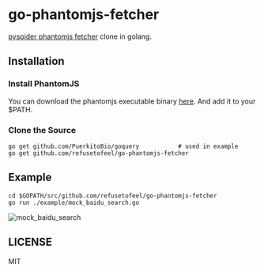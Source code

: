 # go-phantomjs-fetcher
[pyspider phantomjs fetcher](https://github.com/binux/pyspider/tree/master/pyspider/fetcher) clone in golang.

## Installation
### Install PhantomJS
You can download the phantomjs executable binary [here](http://phantomjs.org/download.html). And add it to your $PATH.
### Clone the Source
``` shell
go get github.com/PuerkitoBio/goquery           # used in example
go get github.com/refusetofeel/go-phantomjs-fetcher
```

## Example
```shell
cd $GOPATH/src/github.com/refusetofeel/go-phantomjs-fetcher
go run ./example/mock_baidu_search.go
```
![mock_baidu_search](./example/mock_baidu_search.png)
## LICENSE
MIT
